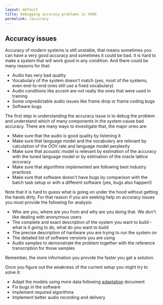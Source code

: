 ```yaml
---
layout: default
title: Debugging accuracy problems in VOSK
permalink: /accuracy
---
```


## Accuracy issues

Accuracy of modern systems is still unstable, that means sometimes you
can have a very good accuracy and sometimes it could be bad. It is hard
to make a system that will work good in any condition. And there could be
many reasons for that:

  * Audio has very bad quality
  * Vocabulary of the system doesn't match (yes, most of the systems, even end-to-end ones still use a fixed vocabulary)
  * Audio conditions like accent are not really the ones that were used in training
  * Some unpredictable audio issues like frame drop or frame coding bugs
  * Software bugs

The first step in understanding the accuracy issue is to debug the
problem and understand which of many components in the system cause bad
accuracy. There are many ways to investigate that, the major ones are:

  * Make sure that the audio is good quality by listening it
  * Make sure that language model and the vocabulary are relevant by
    calculation of the OOV rate and language model perplexity
  * Make sure that acoustic model is relevant by estimation of the
   accuracy with the tuned language model or by estimation of the oracle
   lattice accuracy
  * Make sure that algorithms implemented are following best industry practices
  * Make sure that software doesn't have bugs by comparison with the
    batch task setup or with a different software (yes, bugs also happen!)

Note that it is hard to guess what is going on under the hood without
getting the hands dirty. For that reason if you are seeking help on
accuracy issues you must provide the following for analysis:

  * Who are you, where are you from and why are you doing that. We don't like dealing with anonymous users
  * The complete and exact description of the system you want to build - what is it going to do, what do you want to build
  * The precise description of hardware you are trying to run the system on
  * The detailed list of software versions you are using
  * Audio samples to demonstrate the problem together with the reference transcription for those samples

Remember, the more information you provide the faster you get a solution.

Once you figure out the weakness of the current setup you might try to solve it:

  * Adapt the models using more data following [adaptation](adaptation) document
  * Fix bugs in the software
  * Implement required algorithms
  * Implement better audio recording and delivery


